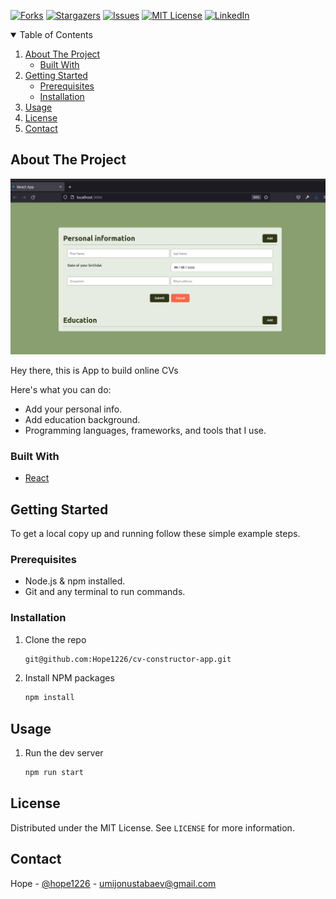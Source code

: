 [![Forks][forks-shield]][forks-url]
[![Stargazers][stars-shield]][stars-url]
[![Issues][issues-shield]][issues-url]
[![MIT License][license-shield]][license-url]
[![LinkedIn][linkedin-shield]][linkedin-url]

<!-- TABLE OF CONTENTS -->
<details open="open">
  <summary>Table of Contents</summary>
  <ol>
    <li>
      <a href="#about-the-project">About The Project</a>
      <ul>
        <li><a href="#built-with">Built With</a></li>
      </ul>
    </li>
    <li>
      <a href="#getting-started">Getting Started</a>
      <ul>
        <li><a href="#prerequisites">Prerequisites</a></li>
        <li><a href="#installation">Installation</a></li>
      </ul>
    </li>
    <li><a href="#usage">Usage</a></li>
    <li><a href="#license">License</a></li>
    <li><a href="#contact">Contact</a></li>
  </ol>
</details>

<!-- ABOUT THE PROJECT -->

## About The Project

[![Product Name Screen Shot][project-screenshot]](#)

Hey there, this is App to build online CVs

Here's what you can do:

- Add your personal info.
- Add education background.
- Programming languages, frameworks, and tools that I use.

### Built With

- [React](https://reactjs.org/)

<!-- GETTING STARTED -->

## Getting Started

To get a local copy up and running follow these simple example steps.

### Prerequisites

- Node.js & npm installed.
- Git and any terminal to run commands.

### Installation

1. Clone the repo
   ```sh
   git@github.com:Hope1226/cv-constructor-app.git
   ```
2. Install NPM packages
   ```sh
   npm install
   ```

<!-- USAGE EXAMPLES -->

## Usage

1. Run the dev server
   ```sh
   npm run start
   ```
<!-- LICENSE -->

## License

Distributed under the MIT License. See `LICENSE` for more information.

<!-- CONTACT -->

## Contact

Hope - [@hope1226](https://www.linkedin.com/in/umidjon-ustabaev-03b92b11a/) - umijonustabaev@gmail.com

[forks-shield]: https://img.shields.io/github/forks/omar-labana/portfolio.svg?style=for-the-badge
[forks-url]: https://github.com/Hope1226/cv-constructor-app/network/members
[stars-shield]: https://img.shields.io/github/stars/omar-labana/portfolio.svg?style=for-the-badge
[stars-url]: https://github.com/Hope1226/cv-constructor-app/stargazers
[issues-shield]: https://img.shields.io/github/issues/omar-labana/portfolio.svg?style=for-the-badge
[issues-url]: https://github.com/Hope1226/cv-constructor-app/issues
[license-shield]: https://img.shields.io/github/license/othneildrew/Best-README-Template.svg?style=for-the-badge
[license-url]: https://github.com/omar-labana/portfolio/blob/master/LICENSE.txt
[linkedin-shield]: https://img.shields.io/badge/-LinkedIn-black.svg?style=for-the-badge&logo=linkedin&colorB=555
[linkedin-url]: https://www.linkedin.com/in/umidjon-ustabaev-03b92b11a
[project-screenshot]: screenshot.png